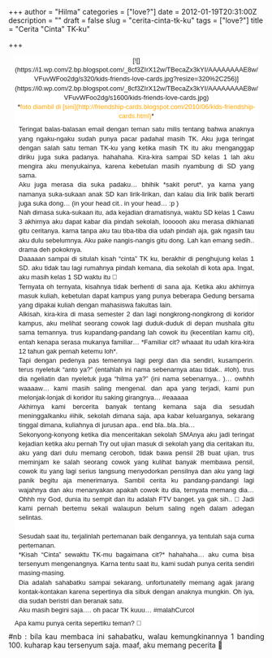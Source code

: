 +++
author = "Hilma"
categories = ["love?"]
date = 2012-01-19T20:31:00Z
description = ""
draft = false
slug = "cerita-cinta-tk-ku"
tags = ["love?"]
title = "Cerita \"Cinta\" TK-ku"

+++

<div style="background-attachment: initial; background-clip: initial; background-color: white; background-image: url('http://assets.tumblr.com/images/input_bg.gif'); background-origin: initial; background-position: 50% 0%; background-repeat: repeat no-repeat; font-family: 'Lucida Grande', Verdana, Arial, Helvetica, sans-serif; font-size: 13px; line-height: 1.4; margin-bottom: 8px; margin-left: 12px; margin-right: 12px; margin-top: 8px; padding: 0px;"><div class="separator" style="clear: both; text-align: center;">[![](https://i1.wp.com/2.bp.blogspot.com/_8cf3ZIrX12w/TBecaZx3kYI/AAAAAAAAE8w/VFuvWFoo2dg/s320/kids-friends-love-cards.jpg?resize=320%2C256)](https://i0.wp.com/2.bp.blogspot.com/_8cf3ZIrX12w/TBecaZx3kYI/AAAAAAAAE8w/VFuvWFoo2dg/s1600/kids-friends-love-cards.jpg)</div><div class="separator" style="clear: both; text-align: center;"></div><div class="separator" style="clear: both; text-align: center;">*<span style="color: orange;">foto diambil di [sini](http://friendship-cards.blogspot.com/2010/06/kids-friendship-cards.html)</span>*</div><div style="background-attachment: initial; background-clip: initial; background-image: initial; background-origin: initial; outline-color: initial; outline-style: initial; outline-width: 0px; margin: 8px;"><div><div style="text-align: justify;">Teringat balas-balasan email dengan teman satu milis tentang bahwa anaknya yang ngaku-ngaku sudah punya pacar padahal masih TK. Aku juga teringat dengan salah satu teman TK-ku yang ketika masih TK itu aku menganggap diriku juga suka padanya. hahahaha. Kira-kira sampai SD kelas 1 lah aku mengira aku menyukainya, karena kebetulan masih nyambung di SD yang sama.</div></div><div></div><div><div style="text-align: justify;">Aku juga merasa dia suka padaku… bhihik *sakit perut*, ya karna yang namanya suka-sukaan anak SD kan lirik-lirikan, dan kalau dia lirik balik berarti juga suka dong… (in your head cit.. in your head… :p )</div></div><div><div style="text-align: justify;">Nah dimasa suka-sukaan itu, ada kejadian dramatisnya, waktu SD kelas 1 Cawu 3 akhirnya aku dapat kabar dia pindah sekolah, loooooh aku merasa dikhianati gitu ceritanya. karna tanpa aku tau tiba-tiba dia udah pindah aja, gak ngasih tau aku dulu sebelumnya. Aku pake nangis-nangis gitu dong. Lah kan emang sedih.. drama deh pokoknya.</div></div><div><div style="text-align: justify;">Daaaaan sampai di situlah kisah “cinta” TK ku, berakhir di penghujung kelas 1 SD. aku tidak tau lagi rumahnya pindah kemana, dia sekolah di kota apa. Ingat, aku masih kelas 1 SD waktu itu 🙂</div></div><div></div><div><div style="text-align: justify;">Ternyata oh ternyata, kisahnya tidak berhenti di sana aja. Ketika aku akhirnya masuk kuliah, kebetulan dapat kampus yang punya beberapa Gedung bersama yang dipakai kuliah dengan mahasiswa fakultas lain.</div></div><div><div style="text-align: justify;">Alkisah, kira-kira di masa semester 2 dan lagi nongkrong-nongkrong di koridor kampus, aku melihat seorang cowok lagi duduk-duduk di depan mushala gitu sama temannya. trus kupandang-pandang lah cowok itu (kecentilan kamu cit), entah kenapa serasa mukanya familiar… *Familiar cit? whaaat itu udah kira-kira 12 tahun gak pernah ketemu loh*.</div></div><div><div style="text-align: justify;">Tapi dengan pedenya pas temennya lagi pergi dan dia sendiri, kusamperin. terus nyeletuk “anto ya?” (entahlah ini nama sebenarnya atau tidak.. #loh). trus dia ngeliatin dan nyeletuk juga “hilma ya?” (ini nama sebenarnya.. )… owhhh waaaaw… kami masih saling mengenal. dan apa yang terjadi, kami pun melonjak-lonjak di koridor itu saking girangnya… #eaaaaa</div></div><div><div style="text-align: justify;">Akhirnya kami bercerita banyak tentang kemana saja dia sesudah meninggalkanku #ihik, sekolah dimana saja, apa kabar keluarganya, sekarang tinggal dimana, kuliahnya di jurusan apa.. end bla..bla..bla…</div></div><div><div style="text-align: justify;">Sekonyong-konyong ketika dia menceritakan sekolah SMAnya <span style="line-height: 1.4;">aku jadi teringat kejadian</span><span style="line-height: 1.4;"> ketika aku pernah Try out ujian masuk di sekolah yang dia ceritakan itu, aku yang dari dulu memang ceroboh, tidak bawa pensil 2B buat ujian, trus meminjam ke salah seorang cowok yang kulihat banyak membawa pensil, cowok itu yang lagi serius langsung menyodorkan pensilnya dan aku yang lagi panik begitu aja menerimanya. Sambil cerita ku pandang-pandangi lagi wajahnya dan aku menanyakan apakah cowok itu dia, ternyata memang dia… Ohhh my God, dunia itu sempit dan itu adalah FTV banget. ya gak sih.. 🙂 Jadi kami pernah bertemu sekali walaupun belum saling ngeh dalam adegan selintas.</span></div></div><div><div style="text-align: justify;"><span style="line-height: 1.4;"> </span></div></div><div><div style="text-align: justify;">Sesudah saat itu, terjalinlah pertemanan baik dengannya, ya tentulah saja cuma pertemanan.</div></div><div><div style="text-align: justify;">*Kisah “Cinta” sewaktu TK-mu bagaimana cit?* hahahaha… aku cuma bisa tersenyum mengenangnya. Karna tentu saat itu, kami sudah punya cerita sendiri masing-masing.</div></div><div><div style="text-align: justify;">Dia adalah sahabatku sampai sekarang, unfortunatelly memang agak jarang kontak-kontakan karena sepertinya dia sibuk dengan anaknya mungkin. Oh iya, dia sudah beristri dan beranak satu.</div></div><div><div style="text-align: justify;">Aku masih begini saja…. oh pacar TK kuuu… #malahCurcol</div></div></div>Apa kamu punya cerita sepertiku teman? 🙂

</div><div></div><div><div style="text-align: justify;">#nb : bila kau membaca ini sahabatku, walau kemungkinannya 1 banding 100. kuharap kau tersenyum saja. maaf, aku memang pecerita 🙂</div></div>

